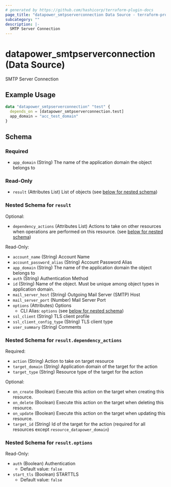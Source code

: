 ```yaml
---
# generated by https://github.com/hashicorp/terraform-plugin-docs
page_title: "datapower_smtpserverconnection Data Source - terraform-provider-datapower"
subcategory: ""
description: |-
  SMTP Server Connection
---
```


# datapower_smtpserverconnection (Data Source)

SMTP Server Connection

## Example Usage

```terraform
data "datapower_smtpserverconnection" "test" {
  depends_on = [datapower_smtpserverconnection.test]
  app_domain = "acc_test_domain"
}
```

<!-- schema generated by tfplugindocs -->
## Schema

### Required

- `app_domain` (String) The name of the application domain the object belongs to

### Read-Only

- `result` (Attributes List) List of objects (see [below for nested schema](#nestedatt--result))

<a id="nestedatt--result"></a>
### Nested Schema for `result`

Optional:

- `dependency_actions` (Attributes List) Actions to take on other resources when operations are performed on this resource. (see [below for nested schema](#nestedatt--result--dependency_actions))

Read-Only:

- `account_name` (String) Account Name
- `account_password_alias` (String) Account Password Alias
- `app_domain` (String) The name of the application domain the object belongs to
- `auth` (String) Authentication Method
- `id` (String) Name of the object. Must be unique among object types in application domain.
- `mail_server_host` (String) Outgoing Mail Server (SMTP) Host
- `mail_server_port` (Number) Mail Server Port
- `options` (Attributes) Options
  - CLI Alias: `options` (see [below for nested schema](#nestedatt--result--options))
- `ssl_client` (String) TLS client profile
- `ssl_client_config_type` (String) TLS client type
- `user_summary` (String) Comments

<a id="nestedatt--result--dependency_actions"></a>
### Nested Schema for `result.dependency_actions`

Required:

- `action` (String) Action to take on target resource
- `target_domain` (String) Application domain of the target for the action
- `target_type` (String) Resource type of the target for the action

Optional:

- `on_create` (Boolean) Execute this action on the target when creating this resource.
- `on_delete` (Boolean) Execute this action on the target when deleting this resource.
- `on_update` (Boolean) Execute this action on the target when updating this resource.
- `target_id` (String) Id of the target for the action (required for all resources except `resource_datapower_domain`)


<a id="nestedatt--result--options"></a>
### Nested Schema for `result.options`

Read-Only:

- `auth` (Boolean) Authentication
  - Default value: `false`
- `start_tls` (Boolean) STARTTLS
  - Default value: `false`
